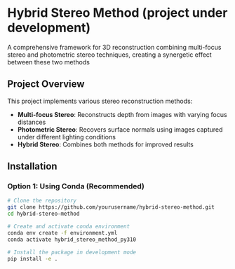# Hybrid Stereo Method (project under development)

A comprehensive framework for 3D reconstruction combining multi-focus stereo and photometric stereo techniques, creating a synergetic effect between these two methods

## Project Overview

This project implements various stereo reconstruction methods:
- **Multi-focus Stereo**: Reconstructs depth from images with varying focus distances
- **Photometric Stereo**: Recovers surface normals using images captured under different lighting conditions
- **Hybrid Stereo**: Combines both methods for improved results

## Installation

### Option 1: Using Conda (Recommended)

```bash
# Clone the repository
git clone https://github.com/yourusername/hybrid-stereo-method.git
cd hybrid-stereo-method

# Create and activate conda environment
conda env create -f environment.yml
conda activate hybrid_stereo_method_py310

# Install the package in development mode
pip install -e .